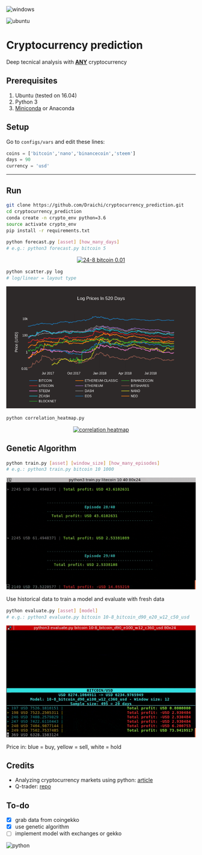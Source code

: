 ![windows](https://img.shields.io/badge/windows-not_supported-000.svg?colorA=ba2750&longCache=true&style=for-the-badge "windows")

![ubuntu](https://img.shields.io/badge/ubuntu-supported-000.svg?colorA=00cc25&longCache=true&style=for-the-badge "ubuntu")

# Cryptocurrency prediction

Deep tecnical analysis with [**ANY**](https://www.coingecko.com/en) cryptocurrency

## Prerequisites

1. Ubuntu (tested on 16.04)
2. Python 3
3. [Miniconda](https://conda.io/docs/user-guide/install/index.html) or Anaconda

## Setup

Go to `configs/vars` and edit these lines:
```python
coins = ['bitcoin','nano','binancecoin','steem']
days = 90
currency = 'usd'
```
---
## Run

```sh
git clone https://github.com/Draichi/cryptocurrency_prediction.git
cd cryptocurrency_prediction
conda create -n crypto_env python=3.6
source activate crypto_env
pip install -r requirements.txt
```

```sh
python forecast.py [asset] [how_many_days]
# e.g.: python3 forecast.py bitcoin 5
```
<div>
    <a href="https://plot.ly/~randy_marsh/19/" target="_blank" title="24-8 bitcoin 0.01" style="display: block; text-align: center;"><img src="https://plot.ly/~randy_marsh/19.png" alt="24-8 bitcoin 0.01" style="max-width: 100%;width: 600px;"  width="600" onerror="this.onerror=null;this.src='https://plot.ly/404.png';" /></a>
</div>



```sh
python scatter.py log
# log/linear = layout type
```

![10-8-2018](imgs/log_520.png "10-8-2018")

```sh
python correlation_heatmap.py
```
<div>
    <a href="https://plot.ly/~randy_marsh/47/?share_key=KiwLmIfF01AgF7CqocfQbR" target="_blank" title="correlation heatmap" style="display: block; text-align: center;"><img src="https://plot.ly/~randy_marsh/47.png?share_key=KiwLmIfF01AgF7CqocfQbR" alt="correlation heatmap" style="max-width: 100%;width: 600px;"  width="600" onerror="this.onerror=null;this.src='https://plot.ly/404.png';" /></a>
</div>


## Genetic Algorithm

```sh
python train.py [asset] [window_size] [how_many_episodes]
# e.g.: python3 train.py bitcoin 10 1000
```

![trainning](imgs/trainning.gif)

Use historical data to train a model and evaluate with fresh data

```sh
python evaluate.py [asset] [model]
# e.g.: python3 evaluate.py bitcoin 10-8_bitcoin_d90_e20_w12_c50_usd
```

![evaluate](imgs/evaluating.gif)

Price in: blue = buy, yellow = sell, white = hold

## Credits
- Analyzing cryptocurrency markets using python: [article](https://blog.patricktriest.com/analyzing-cryptocurrencies-python/)
- Q-trader: [repo](https://github.com/edwardhdlu/q-trader)

## To-do
- [x] grab data from coingekko
- [x] use genetic algorithm
- [ ] implement model with exchanges or gekko

![python](https://img.shields.io/badge/i_accept-pull_requests-2d72e2.svg?colorA=ae2ce2&longCache=true&style=for-the-badge "python")

